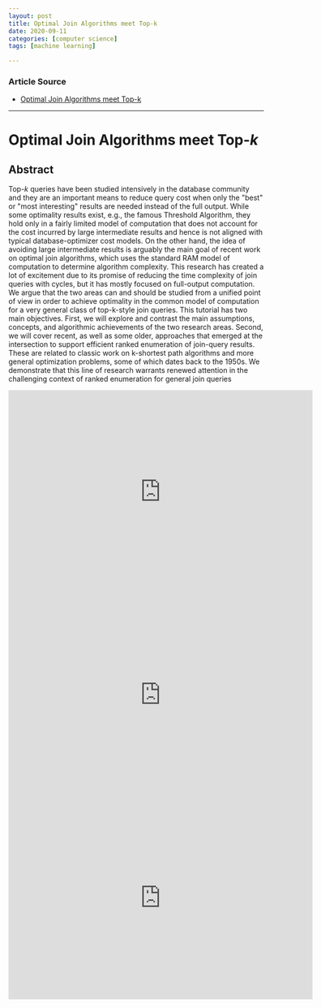 ```yaml
---
layout: post
title: Optimal Join Algorithms meet Top-k
date: 2020-09-11
categories: [computer science]
tags: [machine learning]

---
```


### Article Source
* [Optimal Join Algorithms meet Top-k](https://www.youtube.com/watch?v=KpUQayBuaQI)

----

# Optimal Join Algorithms meet Top-*k*

## Abstract

Top-*k* queries have been studied intensively in the database community and they are an important means to reduce query cost when only the "best" or "most interesting" results are needed instead of the full output. While some optimality results exist, e.g., the famous Threshold Algorithm, they hold only in a fairly limited model of computation that does not account for the cost incurred by large intermediate results and hence is not aligned with typical database-optimizer cost models. On the other hand, the idea of avoiding large intermediate results is arguably the main goal of recent work on optimal join algorithms, which uses the standard RAM model of computation to determine algorithm complexity. This research has created a lot of excitement due to its promise of reducing the time complexity of join queries with cycles, but it has mostly focused on full-output computation. We argue that the two areas can and should be studied from a unified point of view in order to achieve optimality in the common model of computation for a very general class of top-k-style join queries. This tutorial has two main objectives. First, we will explore and contrast the main assumptions, concepts, and algorithmic achievements of the two research areas. Second, we will cover recent, as well as some older, approaches that emerged at the intersection to support efficient ranked enumeration of join-query results. These are related to classic work on k-shortest path algorithms and more general optimization problems, some of which dates back to the 1950s. We demonstrate that this line of research warrants renewed attention in the challenging context of ranked enumeration for general join queries

<iframe width="600" height="400" src="https://www.youtube.com/embed/KpUQayBuaQI" frameborder="0" allow="accelerometer; autoplay; encrypted-media; gyroscope; picture-in-picture" allowfullscreen></iframe>

<iframe width="600" height="400" src="https://www.youtube.com/embed/0i8xC2dimoU" frameborder="0" allow="accelerometer; autoplay; encrypted-media; gyroscope; picture-in-picture" allowfullscreen></iframe>

<iframe width="600" height="400" src="https://www.youtube.com/embed/epvkyXBWefs" frameborder="0" allow="accelerometer; autoplay; encrypted-media; gyroscope; picture-in-picture" allowfullscreen></iframe>
